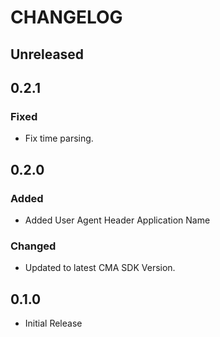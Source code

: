 # CHANGELOG

## Unreleased

## 0.2.1

### Fixed
* Fix time parsing.

## 0.2.0

### Added

* Added User Agent Header Application Name

### Changed

* Updated to latest CMA SDK Version.

## 0.1.0

* Initial Release
